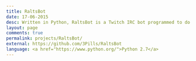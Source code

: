 ```yaml
---
title: RaltsBot
date: 17-06-2015
desc: Written in Python, RaltsBot is a Twitch IRC bot programmed to do just about anything you could want a bot to do. Rivalling CleverBot in intelligence (i.e. not intelligent at all), this bot can respond to chatters, attempting to converse with the masses. On top of this he also has command support, for some fun quirky little chat stuff.
layout: page
comments: true
permalink: projects/RaltsBot/
external: https://github.com/3Pills/RaltsBot
language: <a href="https://www.python.org/">Python 2.7</a>
---
```

